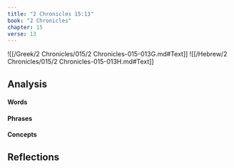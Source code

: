 ```yaml
---
title: "2 Chronicles 15:13"
book: "2 Chronicles"
chapter: 15
verse: 13
---
```

![[/Greek/2 Chronicles/015/2 Chronicles-015-013G.md#Text]]
![[/Hebrew/2 Chronicles/015/2 Chronicles-015-013H.md#Text]]

## Analysis

#### Words

#### Phrases

#### Concepts

## Reflections
